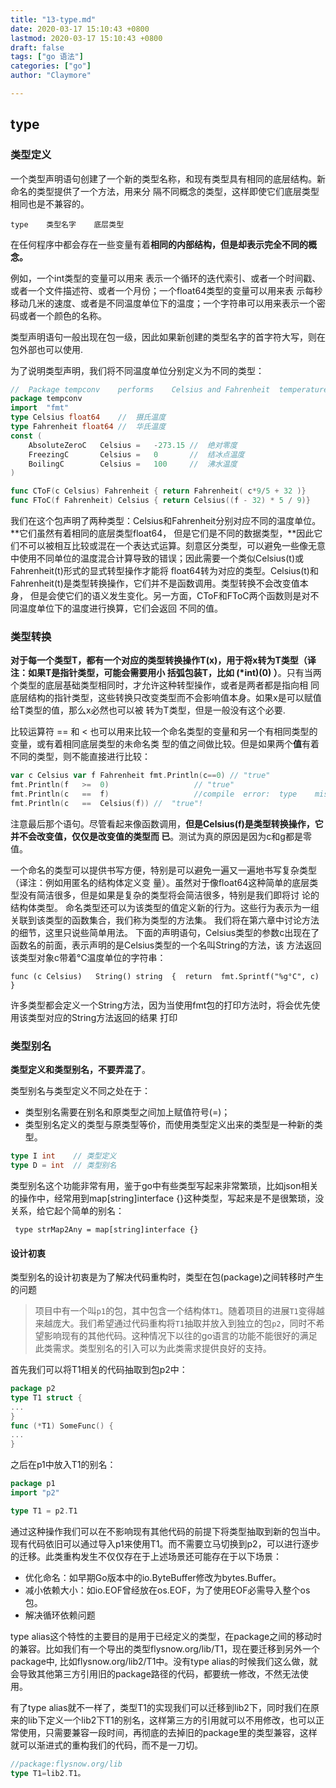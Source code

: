 ```yaml
---
title: "13-type.md"
date: 2020-03-17 15:10:43 +0800
lastmod: 2020-03-17 15:10:43 +0800
draft: false
tags: ["go 语法"]
categories: ["go"]
author: "Claymore"

---
```

## type 

### 类型定义

⼀个类型声明语句创建了⼀个新的类型名称，和现有类型具有相同的底层结构。新命名的类型提供了⼀个⽅法，⽤来分 隔不同概念的类型，这样即使它们底层类型相同也是不兼容的。

```
type	类型名字	底层类型
```

在任何程序中都会存在⼀些变量有着**相同的内部结构，但是却表示完全不同的概念。**

例如，⼀个int类型的变量可以⽤来 表示⼀个循环的迭代索引、或者⼀个时间戳、或者⼀个⽂件描述符、或者⼀个⽉份；⼀个float64类型的变量可以⽤来表 示每秒移动⼏⽶的速度、或者是不同温度单位下的温度；⼀个字符串可以⽤来表示⼀个密码或者⼀个颜⾊的名称。

类型声明语句⼀般出现在包⼀级，因此如果新创建的类型名字的⾸字符⼤写，则在包外部也可以使⽤.

为了说明类型声明，我们将不同温度单位分别定义为不同的类型：

``` go
//	Package	tempconv	performs	Celsius	and	Fahrenheit	temperature	computations. 
package	tempconv
import	"fmt"
type Celsius float64	//	摄⽒温度 
type Fahrenheit	float64	//	华⽒温度
const (				
    AbsoluteZeroC	Celsius	=	-273.15	//	绝对零度				
    FreezingC	    Celsius	=	0	    //	结冰点温度				
    BoilingC	    Celsius	=	100		//	沸⽔温度 
)

func CToF(c	Celsius) Fahrenheit	{ return Fahrenheit( c*9/5 + 32 )}
func FToC(f	Fahrenheit)	Celsius	{ return Celsius((f	- 32) *	5 /	9)}
```

我们在这个包声明了两种类型：Celsius和Fahrenheit分别对应不同的温度单位。**它们虽然有着相同的底层类型float64， 但是它们是不同的数据类型，**因此它们不可以被相互⽐较或混在⼀个表达式运算。刻意区分类型，可以避免⼀些像⽆意 中使⽤不同单位的温度混合计算导致的错误；因此需要⼀个类似Celsius(t)或Fahrenheit(t)形式的显式转型操作才能将 float64转为对应的类型。Celsius(t)和Fahrenheit(t)是类型转换操作，它们并不是函数调⽤。类型转换不会改变值本身， 但是会使它们的语义发⽣变化。另⼀⽅⾯，CToF和FToC两个函数则是对不同温度单位下的温度进⾏换算，它们会返回 不同的值。



### 类型转换

**对于每⼀个类型T，都有⼀个对应的类型转换操作T(x)，⽤于将x转为T类型（译注：如果T是指针类型，可能会需要⽤⼩ 括弧包装T，⽐如	(*int)(0)	）**。只有当两个类型的底层基础类型相同时，才允许这种转型操作，或者是两者都是指向相 同底层结构的指针类型，这些转换只改变类型⽽不会影响值本身。如果x是可以赋值给T类型的值，那么x必然也可以被 转为T类型，但是⼀般没有这个必要.

⽐较运算符	==	和	<	也可以⽤来⽐较⼀个命名类型的变量和另⼀个有相同类型的变量，或有着相同底层类型的未命名类 型的值之间做⽐较。但是如果两个**值**有着不同的类型，则不能直接进⾏⽐较：

``` go
var	c Celsius var f	Fahrenheit fmt.Println(c==0) //	"true" 
fmt.Println(f	>=	0)					 // "true" 
fmt.Println(c	==	f)					 //compile	error:	type	mismatch 
fmt.Println(c	==	Celsius(f))	//	"true"!
```

注意最后那个语句。尽管看起来像函数调⽤，**但是Celsius(f)是类型转换操作，它并不会改变值，仅仅是改变值的类型⽽ 已**。测试为真的原因是因为c和g都是零值。

⼀个命名的类型可以提供书写⽅便，特别是可以避免⼀遍⼜⼀遍地书写复杂类型（译注：例如⽤匿名的结构体定义变 量）。虽然对于像float64这种简单的底层类型没有简洁很多，但是如果是复杂的类型将会简洁很多，特别是我们即将讨 论的结构体类型。
命名类型还可以为该类型的值定义新的⾏为。这些⾏为表示为⼀组关联到该类型的函数集合，我们称为类型的⽅法集。 我们将在第六章中讨论⽅法的细节，这⾥只说些简单⽤法。
下⾯的声明语句，Celsius类型的参数c出现在了函数名的前⾯，表示声明的是Celsius类型的⼀个名叫String的⽅法，该 ⽅法返回该类型对象c带着°C温度单位的字符串：

`func (c Celsius)	String() string	 {	return	fmt.Sprintf("%g°C",	c)	}`

许多类型都会定义⼀个String⽅法，因为当使⽤fmt包的打印⽅法时，将会优先使⽤该类型对应的String⽅法返回的结果 打印



### 类型别名

**类型定义和类型别名，不要弄混了**。

类型别名与类型定义不同之处在于：

* 类型别名需要在别名和原类型之间加上赋值符号(=)；
* 类型别名定义的类型与原类型等价，而使用类型定义出来的类型是一种新的类型。

```go
type I int    // 类型定义
type D = int  // 类型别名
```

类型别名这个功能非常有用，鉴于go中有些类型写起来非常繁琐，比如json相关的操作中，经常用到map[string]interface {}这种类型，写起来是不是很繁琐，没关系，给它起个简单的别名：

` type strMap2Any = map[string]interface {}`



#### 设计初衷

类型别名的设计初衷是为了解决代码重构时，类型在包(package)之间转移时产生的问题

> 项目中有一个叫`p1`的包，其中包含一个结构体`T1`。随着项目的进展`T1`变得越来越庞大。我们希望通过代码重构将`T1`抽取并放入到独立的包`p2`，同时不希望影响现有的其他代码。这种情况下以往的go语言的功能不能很好的满足此类需求。类型别名的引入可以为此类需求提供良好的支持。

首先我们可以将T1相关的代码抽取到包p2中：

```go
package p2
type T1 struct {
...
}
func (*T1) SomeFunc() {
...
}
```

之后在p1中放入T1的别名：

```go
package p1
import "p2"

type T1 = p2.T1
```

通过这种操作我们可以在不影响现有其他代码的前提下将类型抽取到新的包当中。现有代码依旧可以通过导入p1来使用T1。而不需要立马切换到p2，可以进行逐步的迁移。此类重构发生不仅仅存在于上述场景还可能存在于以下场景：

- 优化命名：如早期Go版本中的io.ByteBuffer修改为bytes.Buffer。
- 减小依赖大小：如io.EOF曾经放在os.EOF，为了使用EOF必需导入整个os包。
- 解决循环依赖问题



type alias这个特性的主要目的是用于已经定义的类型，在package之间的移动时的兼容。比如我们有一个导出的类型flysnow.org/lib/T1，现在要迁移到另外一个package中, 比如flysnow.org/lib2/T1中。没有type alias的时候我们这么做，就会导致其他第三方引用旧的package路径的代码，都要统一修改，不然无法使用。

有了type alias就不一样了，类型T1的实现我们可以迁移到lib2下，同时我们在原来的lib下定义一个lib2下T1的别名，这样第三方的引用就可以不用修改，也可以正常使用，只需要兼容一段时间，再彻底的去掉旧的package里的类型兼容，这样就可以渐进式的重构我们的代码，而不是一刀切。

```rust
//package:flysnow.org/lib
type T1=lib2.T1。
```